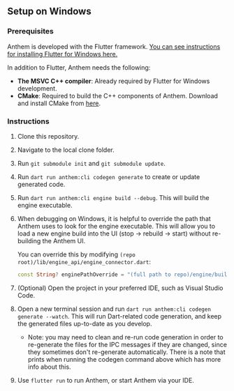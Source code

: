 ## Setup on Windows

### Prerequisites

Anthem is developed with the Flutter framework. [You can see instructions for installing Flutter for Windows here.](https://docs.flutter.dev/get-started/install/windows)

In addition to Flutter, Anthem needs the following:

- **The MSVC C++ compiler**: Already required by Flutter for Windows development.
- **CMake**: Required to build the C++ components of Anthem. Download and install CMake from [here](https://cmake.org/).

### Instructions

1. Clone this repository.
2. Navigate to the local clone folder.
3. Run `git submodule init` and `git submodule update`.
4. Run `dart run anthem:cli codegen generate` to create or update generated code.
5. Run `dart run anthem:cli engine build --debug`. This will build the engine executable.
6. When debugging on Windows, it is helpful to override the path that Anthem uses to look for the engine executable. This will allow you to load a new engine build into the UI (stop -> rebuild -> start) without re-building the Anthem UI.

    You can override this by modifying `(repo root)/lib/engine_api/engine_connector.dart`:
    ```dart
    const String? enginePathOverride = "(full path to repo)/engine/build/AnthemEngine_artefacts/Debug/AnthemEngine.exe";
    ```
7. (Optional) Open the project in your preferred IDE, such as Visual Studio Code.
8. Open a new terminal session and run `dart run anthem:cli codegen generate --watch`. This will run Dart-related code generation, and keep the generated files up-to-date as you develop.
   - Note: you may need to clean and re-run code generation in order to re-generate the files for the IPC messages if they are changed, since they sometimes don't re-generate automatically. There is a note that prints when running the codegen command above which has more info about this.
9. Use `flutter run` to run Anthem, or start Anthem via your IDE.
